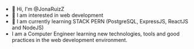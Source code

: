 - 👋 Hi, I'm @JonaRuizZ
- 👀 I am interested in web development
- 🌱 I am currently learning STACK PERN (PostgreSQL, ExpressJS, ReactJS and NodeJS)
- I am a Computer Engineer learning new technologies, tools and good practices in the web development environment.

<!---
JonaRuizZ/JonaRuizZ is a ✨ special ✨ repository because its `README.md` (this file) appears on your GitHub profile.
You can click the Preview link to take a look at your changes.
--->
